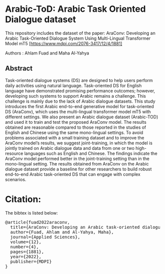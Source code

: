 # Arabic-ToD: Arabic Task Oriented Dialogue dataset

This repository includes the dataset of the paper:
AraConv: Developing an Arabic Task-Oriented Dialogue System Using Multi-Lingual Transformer Model mT5 [https://www.mdpi.com/2076-3417/12/4/1881]

Authors : Ahlam Fuad and Maha Al-Yahya

## Abstract
Task-oriented dialogue systems (DS) are designed to help users perform daily activities using natural language. Task-oriented DS for English language have demonstrated promising performance outcomes; however, developing such systems to support Arabic remains a challenge. This challenge is mainly due to the lack of Arabic dialogue datasets. This study introduces the first Arabic end-to-end generative model for task-oriented DS (AraConv), which uses the multi-lingual transformer model mT5 with different settings. We also present an Arabic dialogue dataset (Arabic-TOD) and used it to train and test the proposed AraConv model. The results obtained are reasonable compared to those reported in the studies of English and Chinese using the same mono-lingual settings. To avoid problems associated with a small training dataset and to improve the AraConv model’s results, we suggest joint-training, in which the model is jointly trained on Arabic dialogue data and data from one or two high-resource languages such as English and Chinese. The findings indicate the AraConv model performed better in the joint-training setting than in the mono-lingual setting. The results obtained from AraConv on the Arabic dialogue dataset provide a baseline for other researchers to build robust end-to-end Arabic task-oriented DS that can engage with complex scenarios.

# Citation:
The bibtex is listed below:

<pre>
@article{fuad2022araconv,
  title={AraConv: Developing an Arabic task-oriented dialogue system using multi-lingual transformer model mT5},
  author={Fuad, Ahlam and Al-Yahya, Maha},
  journal={Applied Sciences},
  volume={12},
  number={4},
  pages={1881},
  year={2022},
  publisher={MDPI}
}
</pre>
